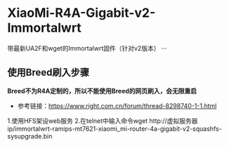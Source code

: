 # XiaoMi-R4A-Gigabit-v2-Immortalwrt
带最新UA2F和wget的Immortalwrt固件（针对v2版本）
···
## 使用Breed刷入步骤
**Breed不为R4A定制的，所以不能使用Breed的网页刷入，会无限重启**
* 参考链接：https://www.right.com.cn/forum/thread-8298740-1-1.html

1.使用HFS架设web服务
2.在telnet中输入命令wget http://虚拟服务器ip/immortalwrt-ramips-mt7621-xiaomi_mi-router-4a-gigabit-v2-squashfs-sysupgrade.bin
